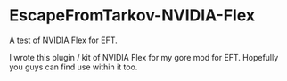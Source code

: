 # EscapeFromTarkov-NVIDIA-Flex
 A test of NVIDIA Flex for EFT.

I wrote this plugin / kit of NVIDIA Flex for my gore mod for EFT. Hopefully you guys can find use within it too. 
